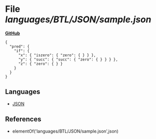 # File _languages/BTL/JSON/sample.json_
**[GitHub](https://github.com/softlang/yas/blob/master/languages/BTL/JSON/sample.json)**
```
{
  "pred": {
    "if": {
      "x": { "iszero": { "zero": { } } },
      "y": { "succ": { "succ": { "zero": { } } } },
      "z": { "zero": { } }
    }
  }
}
```

## Languages
* [JSON](../languages/JSON.md)

## References
* elementOf('languages/BTL/JSON/sample.json',json)
